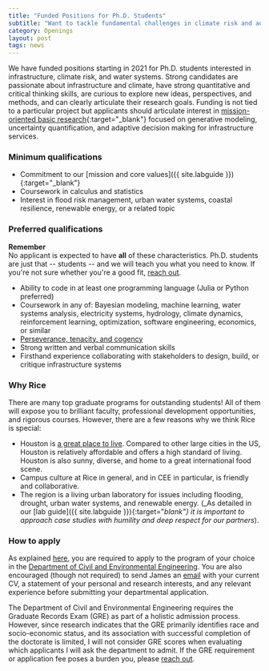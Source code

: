 ```yaml
---
title: "Funded Positions for Ph.D. Students"
subtitle: "Want to tackle fundamental challenges in climate risk and adaptive infrastructure?"
category: Openings
layout: post
tags: news
---
```


We have funded positions starting in 2021 for Ph.D. students interested in infrastructure, climate risk, and water systems.
Strong candidates are passionate about infrastructure and climate, have strong quantitative and critical thinking skills, are curious to explore new ideas, perspectives, and methods, and can clearly articulate their research goals.
Funding is not tied to a particular project but applicants should articulate interest in [mission-oriented basic research](https://en.wikipedia.org/wiki/Pasteur%27s_quadrant){:target="_blank"} focused on generative modeling, uncertainty quantification, and adaptive decision making for infrastructure services.

### Minimum qualifications

* Commitment to our [mission and core values]({{ site.labguide }}){:target="_blank"}
* Coursework in calculus and statistics
* Interest in flood risk management, urban water systems, coastal resilience, renewable energy, or a related topic

### Preferred qualifications

<div class="panel panel-default">
    <div class="panel-heading"><strong>Remember</strong></div>
    <div class="panel-body">
        No applicant is expected to have <strong>all</strong> of these characteristics.
        Ph.D. students are just that -- students -- and we will teach you what you need to know.
        If you're not sure whether you're a good fit, <a href="/contact">reach out</a>.
    </div>
</div>

* Ability to code in at least one programming language (Julia or Python preferred)
* Coursework in any of: Bayesian modeling, machine learning, water systems analysis, electricity systems, hydrology, climate dynamics, reinforcement learning, optimization, software engineering, economics, or similar
* [Perseverance, tenacity, and cogency](http://matt.might.net/articles/successful-phd-students/)
* Strong written and verbal communication skills
* Firsthand experience collaborating with stakeholders to design, build, or critique infrastructure systems

### Why Rice

There are many top graduate programs for outstanding students!
All of them will expose you to brilliant faculty, professional development opportunities, and rigorous courses.
However, there are a few reasons why we think Rice is special:

* Houston is [a great place to live](https://engineering.rice.edu/about/living-houston). Compared to other large cities in the US, Houston is relatively affordable and offers a high standard of living. Houston is also sunny, diverse, and home to a great international food scene.
* Campus culture at Rice in general, and in CEE in particular, is friendly and collaborative.
* The region is a living urban laboratory for issues including flooding, drought, urban water systems, and renewable energy.
(_As detailed in our [lab guide]({{ site.labguide }}){:target="_blank"} it is important to approach case studies with humility and deep respect for our partners_).

### How to apply

As explained [here](/join-the-lab), you are required to apply to the program of your choice in the [Department of Civil and Environmental Engineering](https://cee.rice.edu/graduate-program/).
You are also encouraged (though not required) to send James an [email](/contact) with your current CV, a statement of your personal and research interests, and any relevant experience before submitting your departmental application.

The Department of Civil and Environmental Engineering requires the Graduate Records Exam (GRE) as part of a holistic admission process.
However, since research indicates that the GRE primarily identifies race and socio-economic status, and its association with successful completion of the doctorate is limited, I will not consider GRE scores when evaluating which applicants I will ask the department to admit.
If the GRE requirement or application fee poses a burden you, please [reach out](/contact).
